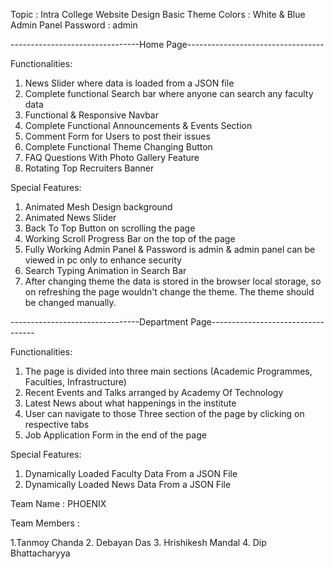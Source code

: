 Topic : Intra College Website Design
Basic Theme Colors : White & Blue
Admin Panel Password : admin

--------------------------------Home Page----------------------------------

Functionalities:

1. News Slider where data is loaded from a JSON file
2. Complete functional Search bar where anyone can search any faculty data
3. Functional & Responsive Navbar
4. Complete Functional Announcements & Events Section
5. Comment Form for Users to post their issues
6. Complete Functional Theme Changing Button
7. FAQ Questions With Photo Gallery Feature
8. Rotating Top Recruiters Banner

Special Features:

1. Animated Mesh Design background
2. Animated News Slider 
3. Back To Top Button on scrolling the page
4. Working Scroll Progress Bar on the top of the page
5. Fully Working Admin Panel & Password is admin & admin panel can be viewed in pc only to enhance security
6. Search Typing Animation in Search Bar
7. After changing theme the data is stored in the browser local storage, so on refreshing the page wouldn't change the theme. The theme should be changed manually.

--------------------------------Department Page----------------------------------

Functionalities:

1. The page is divided into three main sections (Academic Programmes, Faculties, Infrastructure)
2. Recent Events and Talks arranged by Academy Of Technology
3. Latest News about what happenings in the institute
4. User can navigate to those Three section of the page by clicking on respective tabs
5. Job Application Form in the end of the page

Special Features:

1. Dynamically Loaded Faculty Data From a JSON File
2. Dynamically Loaded News Data From a JSON File

Team Name : PHOENIX

Team Members :

1.Tanmoy Chanda
2. Debayan Das
3. Hrishikesh Mandal
4. Dip Bhattacharyya